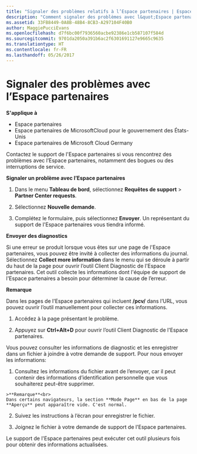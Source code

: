 ```yaml
---
title: "Signaler des problèmes relatifs à l’Espace partenaires | Espace partenaires"
description: "Comment signaler des problèmes avec l&quot;Espace partenaires et collecter des informations de diagnostic pour notre équipe de Support."
ms.assetid: 33FB8449-0A8B-48B4-8CB3-A297104F40B0
author: MaggiePucciEvans
ms.openlocfilehash: d7f6bc00f7936560acbe92386e1cb587107f584d
ms.sourcegitcommit: 9701da2050a391b6ac2f6301691127e9665c9635
ms.translationtype: HT
ms.contentlocale: fr-FR
ms.lasthandoff: 05/26/2017
---
```

# <a name="report-problems-with-partner-center"></a>Signaler des problèmes avec l’Espace partenaires

**S'applique à**

-  Espace partenaires
-  Espace partenaires de MicrosoftCloud pour le gouvernement des États-Unis
-  Espace partenaires de Microsoft Cloud Germany

Contactez le support de l'Espace partenaires si vous rencontrez des problèmes avec l’Espace partenaires, notamment des bogues ou des interruptions de service.

**Signaler un problème avec l’Espace partenaires**

1.  Dans le menu **Tableau de bord**, sélectionnez **Requêtes de support** &gt; **Partner Center requests**.

2.  Sélectionnez **Nouvelle demande**.

3.  Complétez le formulaire, puis sélectionnez **Envoyer**. Un représentant du support de l'Espace partenaires vous tiendra informé.

**Envoyer des diagnostics**

Si une erreur se produit lorsque vous êtes sur une page de l'Espace partenaires, vous pouvez être invité à collecter des informations du journal. Sélectionnez **Collect more information** dans le menu qui se déroule à partir du haut de la page pour ouvrir l’outil Client Diagnostic de l'Espace partenaires. Cet outil collecte les informations dont l'équipe de support de l'Espace partenaires a besoin pour déterminer la cause de l’erreur. 

**Remarque**

Dans les pages de l'Espace partenaires qui incluent **/pcv/** dans l’URL, vous pouvez ouvrir l’outil manuellement pour collecter ces informations.

1.    Accédez à la page présentant le problème.

2.    Appuyez sur **Ctrl+Alt+D** pour ouvrir l’outil Client Diagnostic de l'Espace partenaires.

Vous pouvez consulter les informations de diagnostic et les enregistrer dans un fichier à joindre à votre demande de support. Pour nous envoyer les informations:

1.    Consultez les informations du fichier avant de l’envoyer, car il peut contenir des informations d’identification personnelle que vous souhaiterez peut-être supprimer. 

    >**Remarque**<br>
    Dans certains navigateurs, la section **Mode Page** en bas de la page **Aperçu** peut apparaître vide. C'est normal.

2.    Suivez les instructions à l’écran pour enregistrer le fichier.

3.    Joignez le fichier à votre demande de support de l'Espace partenaires.

Le support de l'Espace partenaires peut exécuter cet outil plusieurs fois pour obtenir des informations actualisées.

